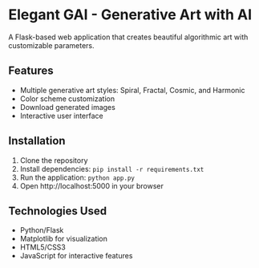 # Elegant GAI - Generative Art with AI

A Flask-based web application that creates beautiful algorithmic art with customizable parameters.

## Features

- Multiple generative art styles: Spiral, Fractal, Cosmic, and Harmonic
- Color scheme customization
- Download generated images
- Interactive user interface

## Installation

1. Clone the repository
2. Install dependencies: `pip install -r requirements.txt`
3. Run the application: `python app.py`
4. Open http://localhost:5000 in your browser

## Technologies Used

- Python/Flask
- Matplotlib for visualization
- HTML5/CSS3
- JavaScript for interactive features
